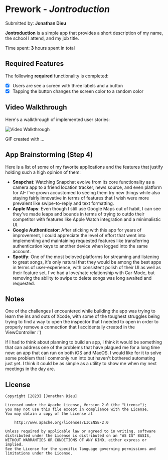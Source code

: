 # Prework - _Jontroduction_

Submitted by: **Jonathan Dieu**

**Jontroduction** is a simple app that provides a short description of my name, the school I attend, and my job title.

Time spent: **3** hours spent in total

## Required Features

The following **required** functionality is completed:

- [x] Users are see a screen with three labels and a button
- [x] Tapping the button changes the screen color to a random color

## Video Walkthrough

Here's a walkthrough of implemented user stories:

<img src='https://i.imgur.com/a8sfgtq.gif' title='Video Walkthrough' width='' alt='Video Walkthrough' />

<!-- Replace this with whatever GIF tool you used! -->

GIF created with ...

<!-- Recommended tools:
[Kap](https://getkap.co/) for macOS
[ScreenToGif](https://www.screentogif.com/) for Windows
[peek](https://github.com/phw/peek) for Linux. -->

## App Brainstorming (Step 4)
Here is a list of some of my favorite applications and the features that justify holding such a high opinion of them:
- **Snapchat**: Watching Snapchat evolve from its core functionality as a camera app to a friend location tracker, news source, and even platform for AI- I've grown accustomed to seeing them try new things while also staying fairly innovative in terms of features that I wish were more prevalent like swipe-to-reply and text formatting.
- **Apple Maps**: Even though I still use Google Maps out of habit, I can see they've made leaps and bounds in terms of trying to outdo their competitor with features like Apple Watch integration and a minimalistic UI.
- **Google Authenticator**: After sticking with this app for years of improvement, I could appreciate the level of effort that went into implementing and maintaining requested features like transferring authentication keys to another device when logged into the same account.
- **Spotify**: One of the most beloved platforms for streaming and listening to great songs, it's only natural that they would be among the best apps in terms of user-experience, with consistent polish of their UI as well as their feature set. I've had a love/hate relationship with Car Mode, but removing the ability to swipe to delete songs was long awaited and requested.

## Notes

One of the challenges I encountered while building the app was trying to learn the ins and outs of Xcode, with some of the toughest struggles being trying to find a way to open the inspector that I needed to open in order to properly remove a connection that I accidentally created in the ViewController :')

If I had to think about planning to build an app, I think it would be something that can address one of the problems that have plagued me for a long time now: an app that can run on both iOS and MacOS. I would like for it to solve some problem that I commonly run into but haven't bothered automating just yet. I think it could be as simple as a utility to show me when my next meetings in the day are.

## License

    Copyright [2023] [Jonathan Dieu]

    Licensed under the Apache License, Version 2.0 (the "License");
    you may not use this file except in compliance with the License.
    You may obtain a copy of the License at

        http://www.apache.org/licenses/LICENSE-2.0

    Unless required by applicable law or agreed to in writing, software
    distributed under the License is distributed on an "AS IS" BASIS,
    WITHOUT WARRANTIES OR CONDITIONS OF ANY KIND, either express or implied.
    See the License for the specific language governing permissions and
    limitations under the License.

